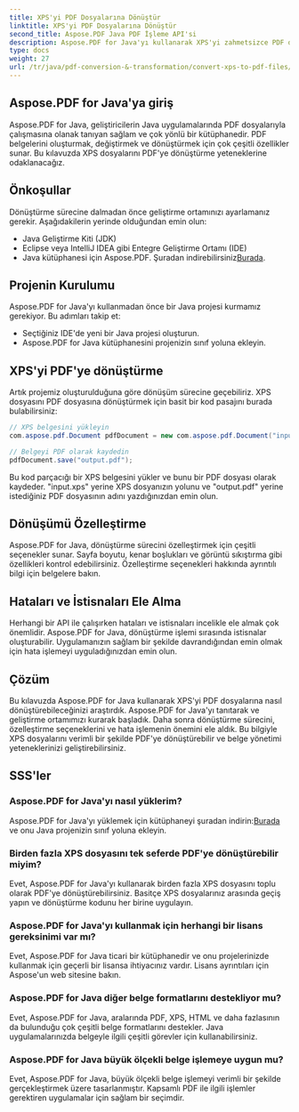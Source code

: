 ```yaml
---
title: XPS'yi PDF Dosyalarına Dönüştür
linktitle: XPS'yi PDF Dosyalarına Dönüştür
second_title: Aspose.PDF Java PDF İşleme API'si
description: Aspose.PDF for Java'yı kullanarak XPS'yi zahmetsizce PDF dosyalarına nasıl dönüştürebileceğinizi öğrenin. Adım adım kılavuzumuz süreci basitleştirir.
type: docs
weight: 27
url: /tr/java/pdf-conversion-&-transformation/convert-xps-to-pdf-files/
---
```


## Aspose.PDF for Java'ya giriş

Aspose.PDF for Java, geliştiricilerin Java uygulamalarında PDF dosyalarıyla çalışmasına olanak tanıyan sağlam ve çok yönlü bir kütüphanedir. PDF belgelerini oluşturmak, değiştirmek ve dönüştürmek için çok çeşitli özellikler sunar. Bu kılavuzda XPS dosyalarını PDF'ye dönüştürme yeteneklerine odaklanacağız.

## Önkoşullar

Dönüştürme sürecine dalmadan önce geliştirme ortamınızı ayarlamanız gerekir. Aşağıdakilerin yerinde olduğundan emin olun:

- Java Geliştirme Kiti (JDK)
- Eclipse veya IntelliJ IDEA gibi Entegre Geliştirme Ortamı (IDE)
-  Java kütüphanesi için Aspose.PDF. Şuradan indirebilirsiniz[Burada](https://releases.aspose.com/pdf/java/).

## Projenin Kurulumu

Aspose.PDF for Java'yı kullanmadan önce bir Java projesi kurmamız gerekiyor. Bu adımları takip et:

- Seçtiğiniz IDE'de yeni bir Java projesi oluşturun.
- Aspose.PDF for Java kütüphanesini projenizin sınıf yoluna ekleyin.

## XPS'yi PDF'ye dönüştürme

Artık projemiz oluşturulduğuna göre dönüşüm sürecine geçebiliriz. XPS dosyasını PDF dosyasına dönüştürmek için basit bir kod pasajını burada bulabilirsiniz:

```java
// XPS belgesini yükleyin
com.aspose.pdf.Document pdfDocument = new com.aspose.pdf.Document("input.xps");

// Belgeyi PDF olarak kaydedin
pdfDocument.save("output.pdf");
```

Bu kod parçacığı bir XPS belgesini yükler ve bunu bir PDF dosyası olarak kaydeder. "input.xps" yerine XPS dosyanızın yolunu ve "output.pdf" yerine istediğiniz PDF dosyasının adını yazdığınızdan emin olun.

## Dönüşümü Özelleştirme

Aspose.PDF for Java, dönüştürme sürecini özelleştirmek için çeşitli seçenekler sunar. Sayfa boyutu, kenar boşlukları ve görüntü sıkıştırma gibi özellikleri kontrol edebilirsiniz. Özelleştirme seçenekleri hakkında ayrıntılı bilgi için belgelere bakın.

## Hataları ve İstisnaları Ele Alma

Herhangi bir API ile çalışırken hataları ve istisnaları incelikle ele almak çok önemlidir. Aspose.PDF for Java, dönüştürme işlemi sırasında istisnalar oluşturabilir. Uygulamanızın sağlam bir şekilde davrandığından emin olmak için hata işlemeyi uyguladığınızdan emin olun.

## Çözüm

Bu kılavuzda Aspose.PDF for Java kullanarak XPS'yi PDF dosyalarına nasıl dönüştürebileceğinizi araştırdık. Aspose.PDF for Java'yı tanıtarak ve geliştirme ortamımızı kurarak başladık. Daha sonra dönüştürme sürecini, özelleştirme seçeneklerini ve hata işlemenin önemini ele aldık. Bu bilgiyle XPS dosyalarını verimli bir şekilde PDF'ye dönüştürebilir ve belge yönetimi yeteneklerinizi geliştirebilirsiniz.

## SSS'ler

### Aspose.PDF for Java'yı nasıl yüklerim?

 Aspose.PDF for Java'yı yüklemek için kütüphaneyi şuradan indirin:[Burada](https://releases.aspose.com/pdf/java/) ve onu Java projenizin sınıf yoluna ekleyin.

### Birden fazla XPS dosyasını tek seferde PDF'ye dönüştürebilir miyim?

Evet, Aspose.PDF for Java'yı kullanarak birden fazla XPS dosyasını toplu olarak PDF'ye dönüştürebilirsiniz. Basitçe XPS dosyalarınız arasında geçiş yapın ve dönüştürme kodunu her birine uygulayın.

### Aspose.PDF for Java'yı kullanmak için herhangi bir lisans gereksinimi var mı?

Evet, Aspose.PDF for Java ticari bir kütüphanedir ve onu projelerinizde kullanmak için geçerli bir lisansa ihtiyacınız vardır. Lisans ayrıntıları için Aspose'un web sitesine bakın.

### Aspose.PDF for Java diğer belge formatlarını destekliyor mu?

Evet, Aspose.PDF for Java, aralarında PDF, XPS, HTML ve daha fazlasının da bulunduğu çok çeşitli belge formatlarını destekler. Java uygulamalarınızda belgeyle ilgili çeşitli görevler için kullanabilirsiniz.

### Aspose.PDF for Java büyük ölçekli belge işlemeye uygun mu?

Evet, Aspose.PDF for Java, büyük ölçekli belge işlemeyi verimli bir şekilde gerçekleştirmek üzere tasarlanmıştır. Kapsamlı PDF ile ilgili işlemler gerektiren uygulamalar için sağlam bir seçimdir.